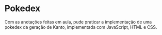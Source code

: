 #   Pokedex

Com as anotações feitas em aula, pude praticar a implementação de uma pokedex da geração de Kanto, implementada com JavaScript, HTML e CSS.